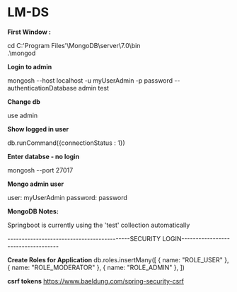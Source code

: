 # LM-DS

**First Window :**

cd C:\'Program Files'\MongoDB\server\7.0\bin <br />
.\mongod


**Login to admin**

mongosh --host localhost -u myUserAdmin -p password --authenticationDatabase admin test <br />


**Change db**

use admin <br />


**Show logged in user**

db.runCommand({connectionStatus : 1}) <br />


**Enter databse - no login**

mongosh --port 27017 <br />


**Mongo admin user**

user: myUserAdmin
password: password <br />


**MongoDB Notes:**

Springboot is currently using the 'test' collection automatically


-------------------------------------------SECURITY LOGIN-----------------------------------

**Create Roles for Application**
db.roles.insertMany([
   { name: "ROLE_USER" },
   { name: "ROLE_MODERATOR" },
   { name: "ROLE_ADMIN" },
])

**csrf tokens**
https://www.baeldung.com/spring-security-csrf

